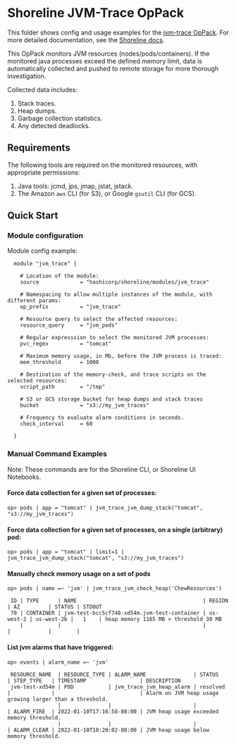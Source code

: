 # Shoreline JVM-Trace OpPack

This folder shows config and usage examples for the [jvm-trace OpPack](https://github.com/shorelinesoftware/terraform-shoreline-modules/tree/main/modules/jvm-trace).  For more detailed documentation, see the [Shoreline docs](https://docs.shoreline.io/).

This OpPack monitors JVM resources (nodes/pods/containers).
If the monitored java processes exceed the defined memory limit, 
data is automatically collected and pushed to remote storage for more thorough investigation.

Collected data includes:

1. Stack traces.
1. Heap dumps.
1. Garbage collection statistics.
1. Any detected deadlocks.


## Requirements

The following tools are required on the monitored resources, with appropriate permissions:

1. Java tools: jcmd, jps, jmap, jstat, jstack.
1. The Amazon `aws` CLI (for S3), or Google `gsutil` CLI (for GCS).


## Quick Start


### Module configuration

Module config example:
```hcl
  module "jvm_trace" {

    # Location of the module:
    source             = "hashicorp/shoreline/modules/jvm_trace"
  
    # Namespacing to allow multiple instances of the module, with different params:
    op_prefix          = "jvm_trace"
  
    # Resource query to select the affected resources:
    resource_query     = "jvm_pods"
  
    # Regular expresssion to select the monitored JVM processes:
    pvc_regex          = "tomcat"
  
    # Maximum memory usage, in Mb, before the JVM process is traced:
    mem_threshold      = 1000
  
    # Destination of the memory-check, and trace scripts on the selected resources:
    script_path        = "/tmp"

    # S3 or GCS storage bucket for heap dumps and stack traces
    bucket             = "s3://my_jvm_traces"

    # Frequency to evaluate alarm conditions in seconds.
    check_interval     = 60

  }

```


### Manual Command Examples

Note: These commands are for the Shoreline CLI, or Shoreline UI Notebooks.



#### Force data collection for a given set of processes:
```
op> pods | app = "tomcat" | jvm_trace_jvm_dump_stack("tomcat", "s3://my_jvm_traces")
```


#### Force data collection for a given set of processes, on a single (arbitrary) pod:
```
op> pods | app = "tomcat" | limit=1 | jvm_trace_jvm_dump_stack("tomcat", "s3://my_jvm_traces")
```


#### Manually check memory usage on a set of pods
```
op> pods | name =~ 'jvm' | jvm_trace_jvm_check_heap('ChewResources')

 ID | TYPE      | NAME                                        | REGION    | AZ         | STATUS | STDOUT                                
 70 | CONTAINER | jvm-test-bcc5cf748-xd54m.jvm-test-container | us-west-2 | us-west-2b |   1    | heap memory 1165 MB > threshold 30 MB 
    |           |                                             |           |            |        |                                       
```


#### List jvm alarms that have triggered:
```
op> events | alarm_name =~ 'jvm'

 RESOURCE_NAME  | RESOURCE_TYPE | ALARM_NAME               | STATUS   | STEP_TYPE   | TIMESTAMP                 | DESCRIPTION                                              
 jvm-test-xd54m | POD           | jvm_trace_jvm_heap_alarm | resolved |             |                           | Alarm on JVM heap usage growing larger than a threshold. 
                |               |                          |          | ALARM_FIRE  | 2022-01-10T17:16:58-08:00 | JVM heap usage exceeded memory threshold.                
                |               |                          |          | ALARM_CLEAR | 2022-01-10T18:20:02-08:00 | JVM heap usage below memory threshold.                   
```



